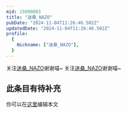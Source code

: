 ```yaml
---
mid: 15098003
title: "迷桑_NAZO"
pubDate: "2024-11-04T11:26:46.502Z"
updatedDate: "2024-11-04T11:26:46.502Z"
profile:
  {
    Nickname: ["迷桑_NAZO"],
  }
---
```


关注[迷桑_NAZO](https://space.bilibili.com/15098003)谢谢喵~ 关注[迷桑_NAZO](https://space.bilibili.com/15098003)谢谢喵~

## 此条目有待补充
你可以在[这里](https://github.com/Yuhanawa/VTuber.ICU/edit/master/src/content/v/迷桑_NAZO/index.md)编辑本文
